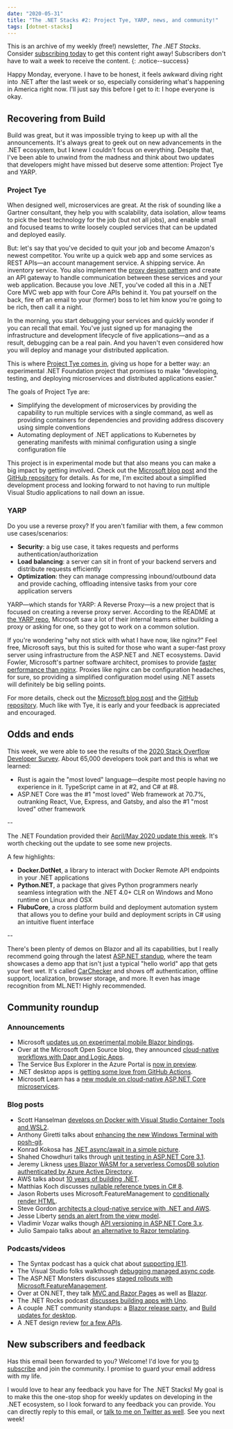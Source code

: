 ```yaml
---
date: "2020-05-31"
title: "The .NET Stacks #2: Project Tye, YARP, news, and community!"
tags: [dotnet-stacks]
---
```


This is an archive of my weekly (free!) newsletter, *The .NET Stacks*. Consider [subscribing today](https://dotnetstacks.com/register) to get this content right away! Subscribers don't have to wait a week to receive the content.
{: .notice--success}

Happy Monday, everyone. I have to be honest, it feels awkward diving right into .NET after the last week or so, especially considering what's happening in America right now. I'll just say this before I get to it: I hope everyone is okay. 

## Recovering from Build

Build was great, but it was impossible trying to keep up with all the announcements. It's always great to geek out on new advancements in the .NET ecosystem, but I knew I couldn't focus on everything. Despite that, I've been able to unwind from the madness and think about two updates that developers might have missed but deserve some attention: Project Tye and YARP.

### Project Tye

When designed well, microservices are great. At the risk of sounding like a Gartner consultant, they help you with scalability, data isolation, allow teams to pick the best technology for the job (but not all jobs), and enable small and focused teams to write loosely coupled services that can be updated and deployed easily. 

But: let's say that you've decided to quit your job and become Amazon's newest competitor. You write up a quick web app and some services as REST APIs—an account management service. A shipping service. An inventory service. You also implement the [proxy design pattern](https://dzone.com/articles/why-proxies-are-important-for-microservices) and create an API gateway to handle communication between these services and your web application. Because you love .NET, you've coded all this in a .NET Core MVC web app with four Core APIs behind it. You pat yourself on the back, fire off an email to your (former) boss to let him know you're going to be rich, then call it a night.

In the morning, you start debugging your services and quickly wonder if you can recall that email. You've just signed up for managing the infrastructure and development lifecycle of five applications—and as a result, debugging can be a real pain. And you haven't even considered how you will deploy and manage your distributed application.

This is where [Project Tye comes in](https://github.com/dotnet/tye), giving us hope for a better way: an experimental .NET Foundation project that promises to make "developing, testing, and deploying microservices and distributed applications easier."

The goals of Project Tye are:

- Simplifying the development of microservices by providing the capability to run multiple services with a single command, as well as providing containers for dependencies and providing address discovery using simple conventions
- Automating deployment of .NET applications to Kubernetes by generating manifests with minimal configuration using a single configuration file

This project is in experimental mode but that also means you can make a big impact by getting involved. Check out the [Microsoft blog post](https://devblogs.microsoft.com/aspnet/introducing-project-tye/) and the [GitHub repository](https://github.com/dotnet/tye) for details. As for me, I'm excited about a simplified development process and looking forward to not having to run multiple Visual Studio applications to nail down an issue.

### YARP

Do you use a reverse proxy? If you aren't familiar with them, a few common use cases/scenarios:

- **Security**: a big use case, it takes requests and performs authentication/authorization
- **Load balancing**: a server can sit in front of your backend servers and distribute requests efficiently
- **Optimization**: they can manage compressing inbound/outbound data and provide caching, offloading intensive tasks from your core application servers

YARP—which stands for YARP: A Reverse Proxy—is a new project that is focused on creating a reverse proxy server. According to the README at [the YARP repo](https://github.com/microsoft/reverse-proxy), Microsoft saw a lot of their internal teams either building a proxy or asking for one, so they got to work on a common solution.

If you're wondering "why not stick with what I have now, like nginx?" Feel free, Microsoft says, but this is suited for those who want a super-fast proxy server using infrastructure from the ASP.NET and .NET ecosystems. David Fowler, Microsoft's partner software architect, promises to provide [faster performance than nginx](https://twitter.com/davidfowl/status/1253392545343606785). Proxies like nginx can be configuration headaches, for sure, so providing a simplified configuration model using .NET assets will definitely be big selling points.

For more details, check out the [Microsoft blog post](https://devblogs.microsoft.com/dotnet/introducing-yarp-preview-1/) and the [GitHub repository](https://github.com/microsoft/reverse-proxy). Much like with Tye, it is early and your feedback is appreciated and encouraged.

## Odds and ends

This week, we were able to see the results of the [2020 Stack Overflow Developer Survey](https://insights.stackoverflow.com/survey/2020#overview). About 65,000 developers took part and this is what we learned:

- Rust is again the "most loved" language—despite most people having no experience in it. TypeScript came in at #2, and C# at #8.
- ASP.NET Core was the #1 "most loved" Web framework at 70.7%, outranking React, Vue, Express, and Gatsby, and also the #1 "most loved" other framework

--

The .NET Foundation provided their [April/May 2020 update this week](https://dotnetfoundation.org/blog). It's worth checking out the update to see some new projects.

A few highlights:

- **Docker.DotNet**, a library to interact with Docker Remote API endpoints in your .NET applications
- **Python.NET**, a package that gives Python programmers nearly seamless integration with the .NET 4.0+ CLR on Windows and Mono runtime on Linux and OSX
- **FlubuCore**, a cross platform build and deployment automation system that allows you to define your build and deployment scripts in C# using an intuitive fluent interface

--

There's been plenty of demos on Blazor and all its capabilities, but I really recommend going through the latest [ASP.NET standup](https://www.youtube.com/watch?v=onI2_Q0wrdM), where the team showcases a demo app that isn't just a typical "hello world" app that gets your feet wet. It's called [CarChecker](https://github.com/SteveSandersonMS/CarChecker) and shows off authentication, offline support, localization, browser storage, and more. It even has image recognition from ML.NET! Highly recommended.

## Community roundup

### Announcements

- Microsoft [updates us on experimental mobile Blazor bindings](https://devblogs.microsoft.com/aspnet/announcing-experimental-mobile-blazor-bindings-may-update/).
- Over at the Microsoft Open Source blog, they announced [cloud-native workflows with Dapr and Logic Apps](https://cloudblogs.microsoft.com/opensource/2020/05/26/announcing-cloud-native-workflows-dapr-logic-apps/).
- The Service Bus Explorer in the Azure Portal is [now in preview](https://azure.microsoft.com/updates/sesrvice-bus-explorer/).
- .NET desktop apps is [getting some love from GitHub Actions](https://devblogs.microsoft.com/dotnet/continuous-integration-workflow-template-for-net-core-desktop-apps-with-github-actions/).
- Microsoft Learn has a [new module on cloud-native ASP.NET Core microservices](https://docs.microsoft.com/learn/modules/microservices-aspnet-core/).

### Blog posts

- Scott Hanselman [develops on Docker with Visual Studio Container Tools and WSL2](https://www.hanselman.com/blog/DevelopingOnDockerWithTheNewAndImprovedVisualStudioContainerToolsAndWSL2.aspx).
- Anthony Giretti talks about [enhancing the new Windows Terminal with posh-git](https://anthonygiretti.com/2020/05/24/visual-studio-2019-new-windows-terminal-has-arrived-how-to-enhance-it-with-posh-git-for-git-usage/).
- Konrad Kokosa has [.NET async/await in a simple picture](https://tooslowexception.com/net-asyncawait-in-a-single-picture/).
- Shahed Chowdhuri talks through [unit testing in ASP.NET Core 3.1](https://wakeupandcode.com/unit-testing-in-asp-net-core-3-1/).
- Jeremy Likness [uses Blazor WASM for a serverless ComosDB solution authenticated by Azure Active Directory](https://blog.jeremylikness.com/blog/azure-ad-secured-serverless-cosmosdb-from-blazor-webassembly/).
- AWS talks about [10 years of building .NET](https://aws.amazon.com/blogs/developer/10-years-of-building-net-on-aws/?utm_source=feedburner&utm_medium=feed&utm_campaign=Feed%3A+AwsDeveloperBlog+%28AWS+Developer+Blog%29).
- Matthias Koch discusses [nullable reference types in C# 8](https://blog.jetbrains.com/dotnet/2020/05/26/nullable-contexts-nullable-attributes/).
- Jason Roberts uses Microsoft.FeatureManagement to [conditionally render HTML](https://dontcodetired.com/blog/post/Conditional-HTML-Rendering-with-Microsoft-Feature-Flags-(MicrosoftFeatureManagement)).
- Steve Gordon [architects a cloud-native service with .NET and AWS](https://www.stevejgordon.co.uk/architecting-a-cloud-native-service-with-dotnet-and-aws).
- Jesse Liberty [sends an alert from the view model](http://jesseliberty.com/2020/05/27/an-alert-from-the-viewmodel/?utm_source=feedburner&utm_medium=feed&utm_campaign=Feed%3A+JesseLiberty-SilverlightGeek+%28Jesse+Liberty%29).
- Vladimir Vozar walks though [API versioning in ASP.NET Core 3.x](https://exceptionnotfound.net/overview-of-api-versioning-in-asp-net-core-3-0).
- Julio Sampaio talks about [an alternative to Razor templating](https://www.red-gate.com/simple-talk/dotnet/net-development/creating-templates-with-liquid-in-asp-net-core/).

### Podcasts/videos

- The Syntax podcast has a quick chat about [supporting IE11](https://traffic.libsyn.com/secure/syntax/Syntax251.mp3).
- The Visual Studio folks walkthough [debugging managed async code](https://www.youtube.com/watch?v=aVEug50YpaM).
- The ASP.NET Monsters discusses [staged rollouts with Microsoft.FeatureManagement](https://www.youtube.com/watch?v=ptiki5yhWDU).
- Over at ON.NET, they talk [MVC and Razor Pages](https://channel9.msdn.com/Shows/On-NET/ASPNET-Core-Series-MVC-and-Razor-Pages?WT.mc_id=DX_MVP4025064) as well as [Blazor](https://channel9.msdn.com/Shows/On-NET/ASPNET-Core-Series-Blazor).
- The .NET Rocks podcast [discusses building apps with Uno](http://www.dotnetrocks.com/default.aspx?ShowNum=1689).
- A couple .NET community standups: a [Blazor release party](https://www.youtube.com/watch?v=onI2_Q0wrdM), and [Build updates for desktop](https://www.youtube.com/watch?v=vjIQ1xKU5xw).
- A .NET design review [for a few APIs](https://www.youtube.com/watch?v=jhibZCgzB9o).

## New subscribers and feedback

Has this email been forwarded to you? Welcome! I'd love for you [to subscribe](https://www.dotnetstacks.com/register) and join the community. I promise to guard your email address with my life.

I would love to hear any feedback you have for The .NET Stacks! My goal is to make this the one-stop shop for weekly updates on developing in the .NET ecosystem, so I look forward to any feedback you can provide. You can directly reply to this email, or [talk to me on Twitter as well](https://www.dotnetstacks.com/register). See you next week!

